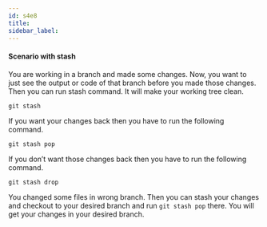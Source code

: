 ```yaml
---
id: s4e8
title:
sidebar_label:
---
```


#### Scenario with stash

You are working in a branch and made some changes. Now, you want to just see the output or code of that branch before you made those changes. Then you can run stash command. It will make your working tree clean.

`git stash`

If you want your changes back then you have to run the following command.

`git stash pop`

If you don’t want those changes back then you have to run the following command.

`git stash drop`

You changed some files in wrong branch. Then you can stash your changes and checkout to your desired branch and run `git stash pop` there. You will get your changes in your desired branch.
